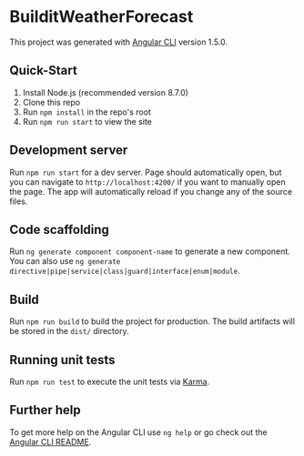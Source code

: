 # BuilditWeatherForecast

This project was generated with [Angular CLI](https://github.com/angular/angular-cli) version 1.5.0.

## Quick-Start

1. Install Node.js (recommended version 8.7.0)
1. Clone this repo
1. Run `npm install` in the repo's root
1. Run `npm run start` to view the site

## Development server

Run `npm run start` for a dev server. Page should automatically open, but you can navigate to `http://localhost:4200/`
if you want to manually open the page. The app will automatically reload if you change any of the source files.

## Code scaffolding

Run `ng generate component component-name` to generate a new component. You can also use `ng generate directive|pipe|service|class|guard|interface|enum|module`.

## Build

Run `npm run build` to build the project for production. The build artifacts will be stored in the `dist/` directory.

## Running unit tests

Run `npm run test` to execute the unit tests via [Karma](https://karma-runner.github.io).

## Further help

To get more help on the Angular CLI use `ng help` or go check out the [Angular CLI README](https://github.com/angular/angular-cli/blob/master/README.md).

